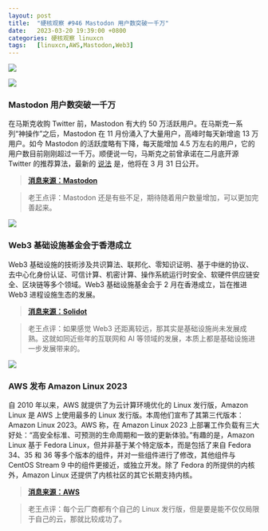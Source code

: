 ```yaml
---
layout: post
title:	"硬核观察 #946 Mastodon 用户数突破一千万"
date:	2023-03-20 19:39:00 +0800 
categories:	硬核观察 linuxcn 
tags:	[linuxcn,AWS,Mastodon,Web3]
---
```



![](/Asserts/Images//attachment/album/202303/20/193847mrob1whorg1b6b69.jpg)


![](/Asserts/Images//attachment/album/202303/20/193928sxgo99hxg9ddex9d.jpg)


### Mastodon 用户数突破一千万


在马斯克收购 Twitter 前，Mastodon 有大约 50 万活跃用户。在马斯克一系列“神操作”之后，Mastodon 在 11 月份涌入了大量用户，高峰时每天新增逾 13 万用户。如今 Mastodon 的活跃度略有下降，每天能增加 4.5 万左右的用户，它的用户数目前刚刚超过一千万。顺便说一句，马斯克之前曾承诺在二月底开源 Twitter 的推荐算法，最新的 [说法](https://news.slashdot.org/story/23/03/18/1515211/elon-musk-says-twitter-will-open-source-its-recommendation-code-on-march-31) 是，他将在 3 月 31 日公开。



> 
> **[消息来源：Mastodon](https://mastodon.social/@mastodonusercount/110051957865629817)**
> 
> 
> 



> 
> 老王点评：Mastodon 还是有些不足，期待随着用户数量增加，可以更加完善起来。
> 
> 
> 


![](/Asserts/Images//attachment/album/202303/20/193914f0bbkp00d0nv5yx0.jpg)


### Web3 基础设施基金会于香港成立


Web3 基础设施的技術涉及共识算法、联邦化、零知识证明、基于中继的协议、去中心化身份认证、可信计算、机密计算、操作系統运行时安全、软硬件供应链安全、区块链等多个领域。Web3 基础设施基金会于 2 月在香港成立，旨在推进 Web3 进程设施生态的发展。



> 
> **[消息来源：Solidot](https://www.solidot.org/story?sid=74436)**
> 
> 
> 



> 
> 老王点评：如果感觉 Web3 还距离较远，那其实是基础设施尚未发展成熟。这就如同近些年的互联网和 AI 等领域的发展，本质上都是基础设施进一步发展带来的。
> 
> 
> 


![](/Asserts/Images//attachment/album/202303/20/193903ps9jle2vzd966kl1.png)


### AWS 发布 Amazon Linux 2023


自 2010 年以来，AWS 就提供了为云计算环境优化的 Linux 发行版，Amazon Linux 是 AWS 上使用最多的 Linux 发行版。本周他们宣布了其第三代版本：Amazon Linux 2023。AWS 称，在 Amazon Linux 2023 上部署工作负载有三大好处：“高安全标准、可预测的生命周期和一致的更新体验。”有趣的是，Amazon Linux 基于 Fedora Linux，但并非基于某个特定版本，而是包括了来自 Fedora 34、35 和 36 等多个版本的组件，并对一些组件进行了修改，其他组件与 CentOS Stream 9 中的组件更接近，或独立开发。除了 Fedora 的所提供的内核外，Amazon Linux 还提供了内核社区的其它长期支持内核。



> 
> **[消息来源：AWS](https://aws.amazon.com/cn/blogs/aws/amazon-linux-2023-a-cloud-optimized-linux-distribution-with-long-term-support/)**
> 
> 
> 



> 
> 老王点评：每个云厂商都有个自己的 Linux 发行版，但是要是能不仅仅局限于自己的云，那就比较成功了。
> 
> 
>
